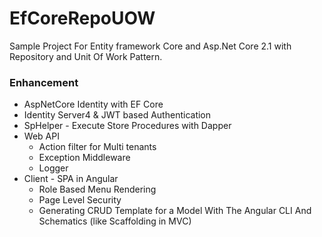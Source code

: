# EfCoreRepoUOW
Sample Project For Entity framework Core  and Asp.Net Core 2.1 with Repository and Unit Of Work Pattern.
</br>
<h3>Enhancement  </h3>
<ul>
<li>AspNetCore Identity with EF Core</li>
<li>Identity Server4 & JWT based Authentication </li>
<li>SpHelper - Execute Store Procedures with Dapper</li>
 <li>Web API
 <ul>
  <li>Action filter for Multi tenants</li>
  <li>Exception Middleware</li>
  <li>Logger</li>
  </ul>
</li>
<li>Client - SPA in Angular
 <ul>
  <li>Role Based Menu Rendering</li>
  <li>Page Level Security</li>
  <li>Generating CRUD Template for a Model With The Angular CLI And Schematics (like Scaffolding in MVC)</li>
  </ul>
</li>

</ul>
